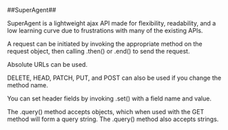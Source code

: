 ##SuperAgent##

SuperAgent is a lightweight ajax API made for flexibility, readability, and a low learning curve due to frustrations with many of the existing APIs. 

A request can be initiated by invoking the appropriate method on the request object, then calling .then() or .end() to send the request.

Absolute URLs can be used.

DELETE, HEAD, PATCH, PUT, and POST can also be used if you change the method name. 

You can set header fields by invoking .set() with a field name and value.

The .query() method accepts objects, which when used with the GET method will form a query string. The .query() method also accepts strings. 
